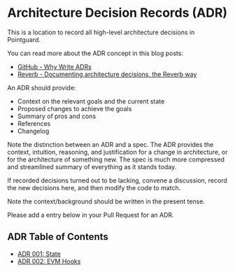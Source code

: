 <!--
order: false
parent:
  order: 0
-->

# Architecture Decision Records (ADR)

This is a location to record all high-level architecture decisions in Pointguard.

You can read more about the ADR concept in this blog posts:

- [GitHub - Why Write ADRs](https://github.blog/2020-08-13-why-write-adrs/)
- [Reverb - Documenting architecture decisions, the Reverb way](https://product.reverb.com/documenting-architecture-decisions-the-reverb-way-a3563bb24bd0#.78xhdix6t)

An ADR should provide:

- Context on the relevant goals and the current state
- Proposed changes to achieve the goals
- Summary of pros and cons
- References
- Changelog

Note the distinction between an ADR and a spec. The ADR provides the context, intuition, reasoning, and
justification for a change in architecture, or for the architecture of something
new. The spec is much more compressed and streamlined summary of everything as
it stands today.

If recorded decisions turned out to be lacking, convene a discussion, record the new decisions here, and then modify the code to match.

Note the context/background should be written in the present tense.

Please add a entry below in your Pull Request for an ADR.

## ADR Table of Contents

- [ADR 001: State](adr-001-state.md)
- [ADR 002: EVM Hooks](adr-002-evm-hooks.md)
